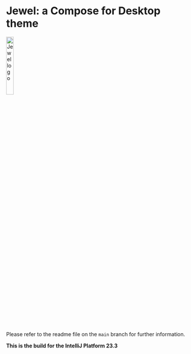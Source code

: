 # Jewel: a Compose for Desktop theme

<img alt="Jewel logo" src="art/jewel-logo.svg" width="20%"/>

Please refer to the readme file on the `main` branch for further information.

**This is the build for the IntelliJ Platform 23.3**
